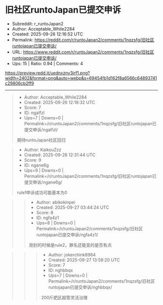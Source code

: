 # 旧社区runtoJapan已提交申诉

- Subreddit: r_runtoJapan2
- Author: Acceptable_While2284
- Created: 2025-09-26 12:16:52 UTC
- Permalink: https://reddit.com/r/runtoJapan2/comments/1nqzsfg/旧社区runtojapan已提交申诉/
- URL: https://www.reddit.com/r/runtoJapan2/comments/1nqzsfg/旧社区runtojapan已提交申诉/
- Ups: 15 | Ratio: 0.94 | Comments: 4


<https://preview.redd.it/uednxzny3irf1.png?width=2402&format=png&auto=webp&s=69454fb1d162f8a6566c64893741c29806cb2ff9>


---

> - Author: Acceptable_While2284
> - Created: 2025-09-26 12:19:32 UTC
> - Score: 7
> - ID: ngalfzl
> - Ups=7 | Downs=0 | Permalink=/r/runtoJapan2/comments/1nqzsfg/旧社区runtojapan已提交申诉/ngalfzl/
>
> 期待runtoJapan社区回归

> - Author: KaikouZzz
> - Created: 2025-09-26 12:31:44 UTC
> - Score: 9
> - ID: ngane6g
> - Ups=9 | Downs=0 | Permalink=/r/runtoJapan2/comments/1nqzsfg/旧社区runtojapan已提交申诉/ngane6g/
>
> rule1申诉成功可能基本为0

>> - Author: abikokinpei
>> - Created: 2025-09-27 03:44:24 UTC
>> - Score: 8
>> - ID: ngfa4z1
>> - Ups=8 | Downs=0 | Permalink=/r/runtoJapan2/comments/1nqzsfg/旧社区runtojapan已提交申诉/ngfa4z1/
>>
>> 刚封的时候是rule2，罪名还能变的是否有点

>>> - Author: jokerchink8964
>>> - Created: 2025-09-27 13:58:20 UTC
>>> - Score: 7
>>> - ID: nghbbqx
>>> - Ups=7 | Downs=0 | Permalink=/r/runtoJapan2/comments/1nqzsfg/旧社区runtojapan已提交申诉/nghbbqx/
>>>
>>> 200斤肥区超管灵活治理
